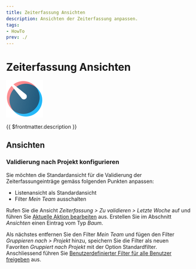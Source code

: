 ```yaml
---
title: Zeiterfassung Ansichten
description: Ansichten der Zeiterfassung anpassen.
tags:
- HowTo
prev: ./
---
```

# Zeiterfassung Ansichten
![icons_odoo_hr_timesheet](attachments/icons_odoo_hr_timesheet.png)

{{ $frontmatter.description }}

## Ansichten

### Validierung nach Projekt konfigurieren

Sie möchten die Standardansicht für die Validierung der Zeiterfassungeinträge gemäss folgenden Punkten anpassen:
* Listenansicht als Standardansicht
* Filter *Mein Team* ausschalten

Rufen Sie die Ansicht *Zeiterfassung > Zu validieren > Letzte Woche* auf und führen Sie [Aktuelle Aktion bearbeiten](Development%20Actions.md#Aktuelle%20Aktion%20bearbeiten) aus. Erstellen Sie im Abschnitt *Ansichten* einen  Eintrag vom Typ *Baum*.

Als nächstes entfernen Sie den Filter *Mein Team* und fügen den Filter *Gruppieren nach > Projekt* hinzu, speichern Sie die Filter als neuen Favoriten *Gruppiert nach Projekt* mit der Option Standardfilter. Anschliessend führen Sie [Benutzerdefinierter Filter für alle Benutzer freigeben](Develpment%20Views.md#Benutzerdefinierter%20Filter%20für%20alle%20Benutzer%20freigeben) aus.
